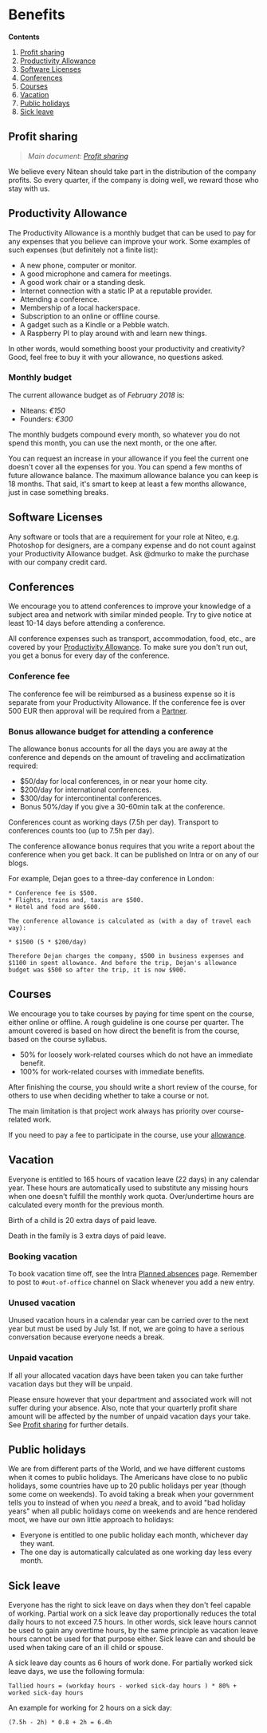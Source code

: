 # Benefits

  **Contents**
  1. [Profit sharing](#profit-sharing)
  2. [Productivity Allowance](#productivity-allowance)
  2. [Software Licenses](#software-licenses)
  3. [Conferences](#conferences)
  4. [Courses](#courses)
  5. [Vacation](#vacation)
  6. [Public holidays](#public-holidays)
  7. [Sick leave](#sick-leave)


## Profit sharing

> *Main document: [Profit sharing](profit-sharing.md)*

We believe every Nitean should take part in the distribution of the company profits. So every quarter, if the company is doing well, we reward those who stay with us.

## Productivity Allowance

The Productivity Allowance is a monthly budget that can be used to pay for any expenses that you believe can improve your work. Some examples of such expenses (but definitely not a finite list):

* A new phone, computer or monitor.
* A good microphone and camera for meetings.
* A good work chair or a standing desk.
* Internet connection with a static IP at a reputable provider.
* Attending a conference.
* Membership of a local hackerspace.
* Subscription to an online or offline course.
* A gadget such as a Kindle or a Pebble watch.
* A Raspberry PI to play around with and learn new things.

In other words, would something boost your productivity and creativity? Good, feel free to buy it with your allowance, no questions asked.

### Monthly budget

The current allowance budget as of *February 2018* is:

 * Niteans: _€150_
 * Founders: _€300_

The monthly budgets compound every month, so whatever you do not spend this month, you can use the next month, or the one after.

You can request an increase in your allowance if you feel the current one doesn't cover all the expenses for you. You can spend a few months of future allowance balance. The maximum allowance balance you can keep is 18 months. That said, it's smart to keep at least a few months allowance, just in case something breaks.

## Software Licenses

Any software or tools that are a requirement for your role at Niteo, e.g. Photoshop for designers, are a company expense and do not count against your Productivity Allowance budget. Ask @dmurko to make the purchase with our company credit card.

## Conferences

We encourage you to attend conferences to improve your knowledge of a subject area and network with similar minded people. Try to give notice at least 10-14 days before attending a conference.

All conference expenses such as transport, accommodation, food, etc., are covered by your [Productivity Allowance](#productivity-allowance). To make sure you don't run out, you get a bonus for every day of the conference.

### Conference fee

The conference fee will be reimbursed as a business expense so it is separate from your Productivity Allowance. If the conference fee is over 500 EUR then approval will be required from a [Partner](https://github.com/orgs/niteoweb/teams/peopleops).

### Bonus allowance budget for attending a conference

The allowance bonus accounts for all the days you are away at the conference and depends on the amount of traveling and acclimatization required:

* $50/day for local conferences, in or near your home city.
* $200/day for international conferences.
* $300/day for intercontinental conferences.
* Bonus 50%/day if you give a 30-60min talk at the conference.

Conferences count as working days (7.5h per day). Transport to conferences counts too (up to 7.5h per day).

The conference allowance bonus requires that you write a report about the conference when you get back. It can be published on Intra or on any of our blogs.

For example, Dejan goes to a three-day conference in London:

    * Conference fee is $500.
    * Flights, trains and, taxis are $500.
    * Hotel and food are $600.

    The conference allowance is calculated as (with a day of travel each way):

    * $1500 (5 * $200/day)

    Therefore Dejan charges the company, $500 in business expenses and $1100 in spent allowance. And before the trip, Dejan's allowance budget was $500 so after the trip, it is now $900.


## Courses

We encourage you to take courses by paying for time spent on the course, either online or offline. A rough guideline is one course per quarter. The amount covered is based on how direct the benefit is from the course, based on the course syllabus.

* 50% for loosely work-related courses which do not have an immediate benefit.
* 100% for work-related courses with immediate benefits.

After finishing the course, you should write a short review of the course, for others to use when deciding whether to take a course or not.

The main limitation is that project work always has priority over course-related work.

If you need to pay a fee to participate in the course, use your [allowance](#allowances).


## Vacation

Everyone is entitled to 165 hours of vacation leave (22 days) in any calendar year. These hours are automatically used to substitute any missing hours when one doesn't fulfill the monthly work quota. Over/undertime hours are calculated every month for the previous month.

Birth of a child is 20 extra days of paid leave.

Death in the family is 3 extra days of paid leave.


### Booking vacation

To book vacation time off, see the Intra [Planned absences](https://intra.niteoweb.com/resolveuid/dcf71b9c6b17430789ace610c9ac384a) page. Remember to post to `#out-of-office` channel on Slack whenever you add a new entry.


### Unused vacation

Unused vacation hours in a calendar year can be carried over to the next year but must be used by July 1st. If not, we are going to have a serious conversation because everyone needs a break.


### Unpaid vacation

If all your allocated vacation days have been taken you can take further vacation days but they will be unpaid.

Please ensure however that your department and associated work will not suffer during your absence. Also, note that your quarterly profit share amount will be affected by the number of unpaid vacation days your take. See [Profit sharing](profit-sharing.md#present) for further details.


## Public holidays

We are from different parts of the World, and we have different customs when it comes to public holidays. The Americans have close to no public holidays, some countries have up to 20 public holidays per year (though some come on weekends). To avoid taking a break when your government tells you to instead of when you *need* a break, and to avoid "bad holiday years" when all public holidays come on weekends and are hence rendered moot, we have our own little approach to holidays:

* Everyone is entitled to one public holiday each month, whichever day they want.
* The one day is automatically calculated as one working day less every month.


## Sick leave

Everyone has the right to sick leave on days when they don't feel capable of working. Partial work on a sick leave day proportionally reduces the total daily hours to not exceed 7.5 hours. In other words, sick leave hours cannot be used to gain any overtime hours, by the same principle as vacation leave hours cannot be used for that purpose either. Sick leave can and should be used when taking care of an ill child or spouse.

A sick leave day counts as 6 hours of work done. For partially worked sick leave days, we use the following formula:

    Tallied hours = (workday hours - worked sick-day hours ) * 80% + worked sick-day hours

An example for working for 2 hours on a sick day:

    (7.5h - 2h) * 0.8 + 2h = 6.4h
